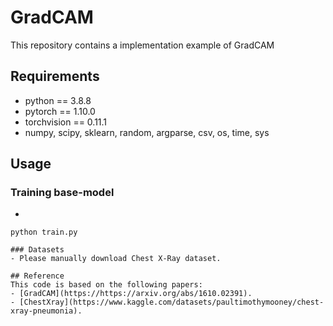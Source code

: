 # GradCAM
This repository contains a implementation example of GradCAM

## Requirements
- python == 3.8.8
- pytorch == 1.10.0
- torchvision == 0.11.1
- numpy, scipy, sklearn, random, argparse, csv, os, time, sys

## Usage
### Training base-model
- 
```
python train.py
```
```
### Datasets
- Please manually download Chest X-Ray dataset.

## Reference
This code is based on the following papers: 
- [GradCAM](https://https://arxiv.org/abs/1610.02391).
- [ChestXray](https://www.kaggle.com/datasets/paultimothymooney/chest-xray-pneumonia).



